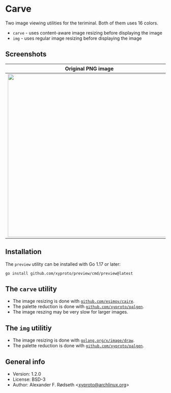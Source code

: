 # Carve

Two image viewing utilities for the teriminal. Both of them uses 16 colors.

* `carve` - uses content-aware image resizing before displaying the image
* `img` - uses regular image resizing before displaying the image

## Screenshots

| Original PNG image                    | In a VT100 compatible terminal emulator, using 16 colors |
|---------------------------------------|----------------------------------------------------------|
| <img src=img/grumpycat.png width=512> |            <img src=img/grumpycat16colors.png width=512> |

## Installation

The `preview` utility can be installed with Go 1.17 or later:

    go install github.com/xyproto/preview/cmd/preview@latest

## The `carve` utility

* The image resizing is done with [`github.com/esimov/caire`](https://github.com/esimov/caire).
* The palette reduction is done with [`github.com/xyproto/palgen`](https://github.com/xyproto/palgen).
* The image reszing may be very slow for larger images.

## The `img` utilitiy

* The image resizing is done with [`golang.org/x/image/draw`](https://golang.org/x/image/draw).
* The palette reduction is done with [`github.com/xyproto/palgen`](https://github.com/xyproto/palgen).

## General info

* Version: 1.2.0
* License: BSD-3
* Author: Alexander F. Rødseth &lt;xyproto@archlinux.org&gt;
